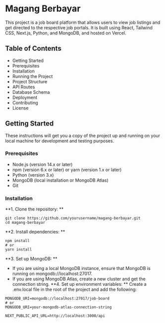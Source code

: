 # Magang Berbayar
This project is a job board platform that allows users to view job listings and get directed to the respective job portals. It is built using React, Tailwind CSS, Next.js, Python, and MongoDB, and hosted on Vercel.

## Table of Contents
- Getting Started
- Prerequisites
- Installation
- Running the Project
- Project Structure
- API Routes
- Database Schema
- Deployment
- Contributing
- License

## Getting Started
These instructions will get you a copy of the project up and running on your local machine for development and testing purposes.

### Prerequisites
- Node.js (version 14.x or later)
- npm (version 6.x or later) or yarn (version 1.x or later)
- Python (version 3.x)
- MongoDB (local installation or MongoDB Atlas)
- Git

### Installation
**1. Clone the repository:
**
```
git clone https://github.com/yourusername/magang-berbayar.git
cd magang-berbayar
```
**2. Install dependencies:
**
```
npm install
# or
yarn install
```
**3. Set up MongoDB:
**
- If you are using a local MongoDB instance, ensure that MongoDB is running on mongodb://localhost:27017.
- If you are using MongoDB Atlas, create a new cluster and get the connection string.
**4. Set up environment variables:
**
Create a .env.local file in the root of the project and add the following:
```
MONGODB_URI=mongodb://localhost:27017/job-board
# or
MONGODB_URI=your-mongodb-atlas-connection-string

NEXT_PUBLIC_API_URL=http://localhost:3000/api
```
